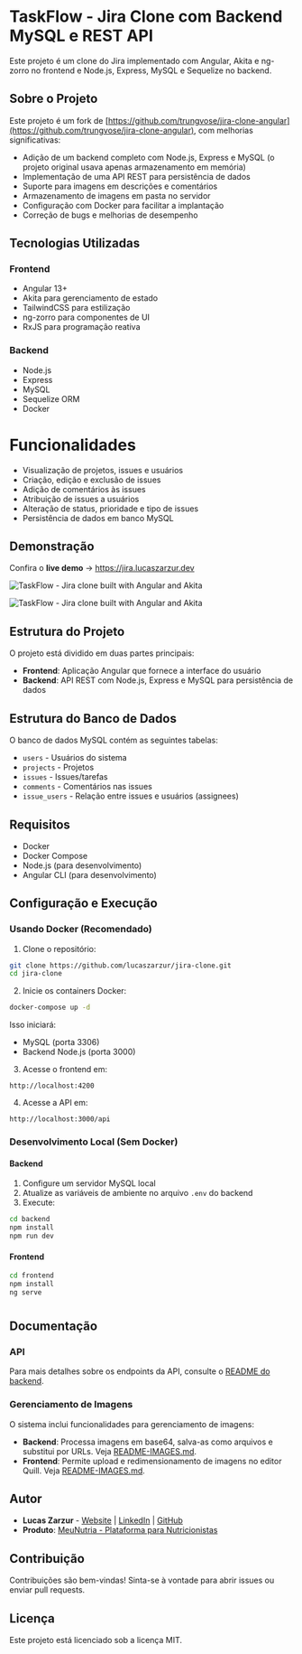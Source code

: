 # TaskFlow - Jira Clone com Backend MySQL e REST API

Este projeto é um clone do Jira implementado com Angular, Akita e ng-zorro no frontend e Node.js, Express, MySQL e Sequelize no backend.

## Sobre o Projeto

Este projeto é um fork de [https://github.com/trungvose/jira-clone-angular](https://github.com/trungvose/jira-clone-angular), com melhorias significativas:

- Adição de um backend completo com Node.js, Express e MySQL (o projeto original usava apenas armazenamento em memória)
- Implementação de uma API REST para persistência de dados
- Suporte para imagens em descrições e comentários
- Armazenamento de imagens em pasta no servidor
- Configuração com Docker para facilitar a implantação
- Correção de bugs e melhorias de desempenho

## Tecnologias Utilizadas

### Frontend

- Angular 13+
- Akita para gerenciamento de estado
- TailwindCSS para estilização
- ng-zorro para componentes de UI
- RxJS para programação reativa

### Backend

- Node.js
- Express
- MySQL
- Sequelize ORM
- Docker

# Funcionalidades
- Visualização de projetos, issues e usuários
- Criação, edição e exclusão de issues
- Adição de comentários às issues
- Atribuição de issues a usuários
- Alteração de status, prioridade e tipo de issues
- Persistência de dados em banco MySQL

## Demonstração
Confira o **live demo** -> https://jira.lucaszarzur.dev

![TaskFlow - Jira clone built with Angular and Akita][demo]


![TaskFlow - Jira clone built with Angular and Akita][demo2]


## Estrutura do Projeto

O projeto está dividido em duas partes principais:

- **Frontend**: Aplicação Angular que fornece a interface do usuário
- **Backend**: API REST com Node.js, Express e MySQL para persistência de dados

## Estrutura do Banco de Dados

O banco de dados MySQL contém as seguintes tabelas:

- `users` - Usuários do sistema
- `projects` - Projetos
- `issues` - Issues/tarefas
- `comments` - Comentários nas issues
- `issue_users` - Relação entre issues e usuários (assignees)


## Requisitos

- Docker
- Docker Compose
- Node.js (para desenvolvimento)
- Angular CLI (para desenvolvimento)

## Configuração e Execução

### Usando Docker (Recomendado)

1. Clone o repositório:

```bash
git clone https://github.com/lucaszarzur/jira-clone.git
cd jira-clone
```

2. Inicie os containers Docker:

```bash
docker-compose up -d
```

Isso iniciará:
- MySQL (porta 3306)
- Backend Node.js (porta 3000)

3. Acesse o frontend em:

```
http://localhost:4200
```

4. Acesse a API em:

```
http://localhost:3000/api
```

### Desenvolvimento Local (Sem Docker)

#### Backend

1. Configure um servidor MySQL local
2. Atualize as variáveis de ambiente no arquivo `.env` do backend
3. Execute:

```bash
cd backend
npm install
npm run dev
```

#### Frontend

```bash
cd frontend
npm install
ng serve
```

#


## Documentação

### API

Para mais detalhes sobre os endpoints da API, consulte o [README do backend](./backend/README.md).

### Gerenciamento de Imagens

O sistema inclui funcionalidades para gerenciamento de imagens:

- **Backend**: Processa imagens em base64, salva-as como arquivos e substitui por URLs. Veja [README-IMAGES.md](./backend/README-IMAGES.md).
- **Frontend**: Permite upload e redimensionamento de imagens no editor Quill. Veja [README-IMAGES.md](./frontend/README-IMAGES.md).

## Autor

- **Lucas Zarzur** - [Website](https://lucaszarzur.dev/) | [LinkedIn](https://www.linkedin.com/in/lucas-zarzur/) | [GitHub](https://github.com/lucaszarzur)
- **Produto**: [MeuNutria - Plataforma para Nutricionistas](https://meunutria.com/)

## Contribuição

Contribuições são bem-vindas! Sinta-se à vontade para abrir issues ou enviar pull requests.

## Licença

Este projeto está licenciado sob a licença MIT.


[demo]: frontend/src/assets/img/usage-example.gif
[demo2]: frontend/src/assets/img/usage-example-2.gif